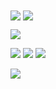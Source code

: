 <!--
**buenaSopa/buenaSopa** is a ✨ _special_ ✨ repository because its `README.md` (this file) appears on your GitHub profile.

Here are some ideas to get you started:

- 🔭 I’m currently working on ...
- 🌱 I’m currently learning ...
- 👯 I’m looking to collaborate on ...
- 🤔 I’m looking for help with ...
- 💬 Ask me about ...
- 📫 How to reach me: ...
- 😄 Pronouns: ...
- ⚡ Fun fact: ...
-->

<img align="center" src="https://github-readme-stats.vercel.app/api/top-langs/?username=buenaSopa&layout=compact&show_icons=true&theme=dracula" />
<img align="center" src="https://github-readme-stats.vercel.app/api?username=buenaSopa&count_private=true&show_icons=true&theme=dracula" />

![](https://www.codewars.com/users/Bryan%20Koh%20Yuan%20Hao/badges/large)

![](https://i.chzbgr.com/full/8205182464/hFC07FFE9/completely-shreked)
![](https://media.tenor.com/ajffHWnOqBMAAAAM/sus-sherk.gif)
![](https://www.icegif.com/wp-content/uploads/shrek-icegif-15.gif)
![]()
![]()

![](https://media.giphy.com/media/aSDO2dtN3lWow/giphy.gif)

